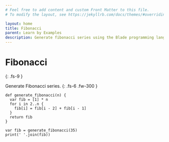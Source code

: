 ```yaml
---
# Feel free to add content and custom Front Matter to this file.
# To modify the layout, see https://jekyllrb.com/docs/themes/#overriding-theme-defaults

layout: home
title: Fibonacci 
parent: Learn by Examples
description: Generate fibonacci series using the Blade programming language.
---
```


# Fibonacci
{: .fs-9 }

Generate Fibonacci series.
{: .fs-6 .fw-300 }

```blade
def generate_fibonacci(n) {
  var fib = [1] * n
  for i in 2..n {
    fib[i] = fib[i - 2] + fib[i - 1]
  }
  return fib
}

var fib = generate_fibonacci(35)
print(' '.join(fib))
```
